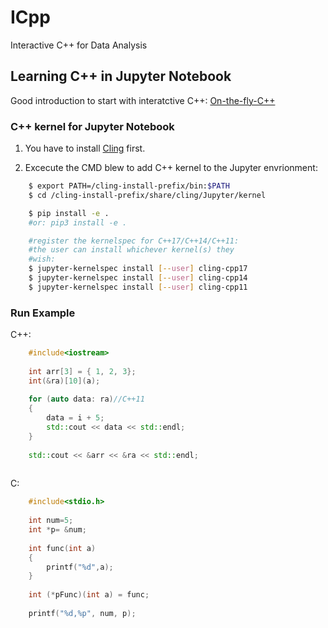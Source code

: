 # ICpp
Interactive C++ for Data Analysis

## Learning C++ in Jupyter Notebook 

Good introduction to start with interatctive C++: [On-the-fly-C++](http://blog.coldflake.com/posts/On-the-fly-C++/)

### C++ kernel for Jupyter Notebook

1. You have to install [Cling](https://github.com/root-project/cling)  first.

2. Excecute the CMD blew to add C++ kernel to the Jupyter envrionment:

```bash
    $ export PATH=/cling-install-prefix/bin:$PATH
    $ cd /cling-install-prefix/share/cling/Jupyter/kernel

    $ pip install -e .
    #or: pip3 install -e .

    #register the kernelspec for C++17/C++14/C++11:
    #the user can install whichever kernel(s) they
    #wish:
    $ jupyter-kernelspec install [--user] cling-cpp17
    $ jupyter-kernelspec install [--user] cling-cpp14
    $ jupyter-kernelspec install [--user] cling-cpp11
```

### Run Example

C++:

```cpp
    #include<iostream>
    
    int arr[3] = { 1, 2, 3};
    int(&ra)[10](a);
    
    for (auto data: ra)//C++11
	{
		data = i + 5;
		std::cout << data << std::endl;
	}
    
    std::cout << &arr << &ra << std::endl;
   
```

C:

```c
    #include<stdio.h>
    
    int num=5;
    int *p= &num;
    
    int func(int a) 
    {
        printf("%d",a);
    }
    
    int (*pFunc)(int a) = func;
    
    printf("%d,%p", num, p);
```
